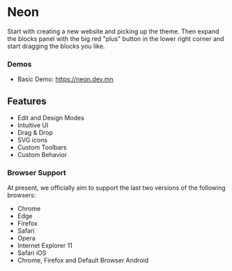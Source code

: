 # Neon

Start with creating a new website and picking up the theme. Then expand the blocks panel with the big red "plus" button in the lower right corner and start dragging the blocks you like.

### Demos

- Basic Demo: https://neon.dev.mn

## Features
- Edit and Design Modes
- Intuitive UI
- Drag & Drop
- SVG icons
- Custom Toolbars
- Custom Behavior

### Browser Support

At present, we officially aim to support the last two versions of the following browsers:

- Chrome
- Edge
- Firefox
- Safari
- Opera
- Internet Explorer 11
- Safari iOS
- Chrome, Firefox and Default Browser Android
